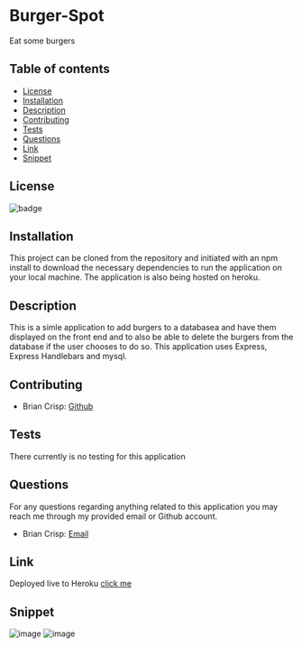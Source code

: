 # Burger-Spot

Eat some burgers

## Table of contents

- [License](#license)
- [Installation](#installation)
- [Description](#description)
- [Contributing](#contributing)
- [Tests](#tests)
- [Questions](#questions)
- [Link](#link)
- [Snippet](#snippet)

## License

![badge](https://img.shields.io/static/v1?label=license&message=MIT&color=green)

## Installation

This project can be cloned from the repository and initiated with an npm install to download
the necessary dependencies to run the application on your local machine. The application is
also being hosted on heroku.

## Description

This is a simle application to add burgers to a databasea and have them displayed on the front
end and to also be able to delete the burgers from the database if the user chooses to do so.
This application uses Express, Express Handlebars and mysql.

## Contributing

- Brian Crisp: [Github](https://github.com/bcrisp084)

## Tests

There currently is no testing for this application

## Questions

For any questions regarding anything related to this application you may reach me through my provided email or Github account.

- Brian Crisp: [Email](crisp73001@gmail.com)

## Link

Deployed live to Heroku [click me](https://immense-headland-26619.herokuapp.com/)

## Snippet

![image](https://user-images.githubusercontent.com/73912705/112013990-e13c0500-8b00-11eb-9c4b-717fc70fb583.png)
![image](https://user-images.githubusercontent.com/73912705/112014142-003a9700-8b01-11eb-85b3-57dd3879370b.png)
